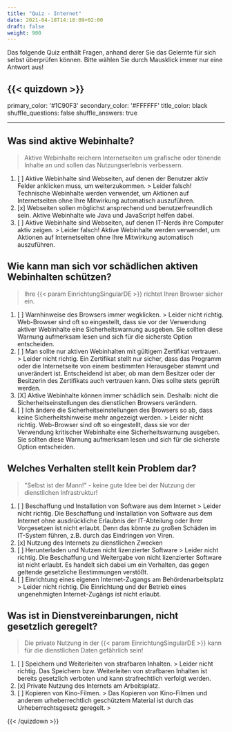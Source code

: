 ```yaml
---
title: "Quiz - Internet"
date: 2021-04-18T14:18:09+02:00
draft: false
weight: 900
---
```


Das folgende Quiz enthält Fragen, anhand derer Sie das Gelernte für sich selbst überprüfen können. Bitte wählen Sie durch Mausklick immer nur eine Antwort aus!


{{< quizdown >}}
---
primary_color: '#1C90F3'
secondary_color: '#FFFFFF'
title_color: black
shuffle_questions: false
shuffle_answers: true

---

## Was sind aktive Webinhalte?

> Aktive Webinhalte reichern Internetseiten um grafische oder tönende Inhalte an und sollen  das Nutzungserlebnis verbessern.

1. [ ] Aktive Webinhalte sind Webseiten, auf denen der Benutzer aktiv Felder anklicken muss, um weiterzukommen. >
    Leider falsch! Technische Webinhalte werden verwendet, um Aktionen auf Internetseiten ohne Ihre Mitwirkung automatisch auszuführen.
2. [x] Webseiten sollen möglichst ansprechend und benutzerfreundlich sein. Aktive Webinhalte wie  Java und JavaScript helfen dabei.
3. [ ] Aktive Webinhalte sind Webseiten, auf denen IT-Nerds ihre Computer aktiv zeigen. >
    Leider falsch! Aktive Webinhalte werden verwendet, um Aktionen auf Internetseiten ohne Ihre Mitwirkung automatisch auszuführen.

## Wie kann man sich vor schädlichen aktiven Webinhalten schützen?

> Ihre {{< param EinrichtungSingularDE >}} richtet Ihren Browser sicher ein.

1. [ ] Warnhinweise des Browsers immer wegklicken.  >
    Leider nicht richtig. Web-Browser sind oft so eingestellt, dass sie vor der Verwendung aktiver Webinhalte eine Sicherheitswarnung ausgeben. Sie sollten diese Warnung aufmerksam lesen und sich für die sicherste Option entscheiden.
2. [ ] Man sollte nur aktiven Webinhalten mit gültigem Zertifikat vertrauen. >
    Leider nicht richtig. Ein Zertifikat stellt nur sicher, dass das Programm oder die Internetseite von einem bestimmten Herausgeber stammt und unverändert ist. Entscheidend ist aber, ob man dem Besitzer oder der Besitzerin des Zertifikats auch vertrauen kann. Dies sollte stets geprüft werden.
3. [X] Aktive Webinhalte können immer schädlich sein. Deshalb: nicht die Sicherheitseinstellungen des dienstlichen Browsers verändern.
4. [ ] Ich ändere die Sicherheitseinstellungen des Browsers so ab, dass keine Sicherheitshinweise mehr angezeigt werden. >
    Leider nicht richtig. Web-Browser sind oft so eingestellt, dass sie vor der Verwendung kritischer Webinhalte eine Sicherheitswarnung ausgeben. Sie sollten diese Warnung aufmerksam lesen und sich für die sicherste Option entscheiden.

## Welches Verhalten stellt kein Problem dar?

> "Selbst ist der Mann!" - keine gute Idee bei der Nutzung der dienstlichen Infrastruktur!

1. [ ] Beschaffung und Installation von Software aus dem Internet >
    Leider nicht richtig. Die Beschaffung und Installation von Software aus dem Internet ohne ausdrückliche Erlaubnis der IT-Abteilung oder Ihrer Vorgesetzen ist nicht erlaubt. Denn das könnte zu großen Schäden im IT-System führen, z.B. durch das Eindringen von Viren.
2. [x] Nutzung des Internets zu dienstlichen Zwecken
3. [ ] Herunterladen und Nutzen nicht lizenzierter Software >
    Leider nicht richtig. Die Beschaffung und Weitergabe von nicht lizenzierter Software ist nicht erlaubt. Es handelt sich dabei um ein Verhalten, das gegen geltende gesetzliche Bestimmungen verstößt.
4. [ ] Einrichtung eines eigenen Internet-Zugangs am Behördenarbeitsplatz >
    Leider nicht richtig. Die Einrichtung und der Betrieb eines ungenehmigten Internet-Zugängs ist nicht erlaubt.

## Was ist in Dienstvereinbarungen, nicht gesetzlich geregelt?

> Die private Nutzung in der {{< param EinrichtungSingularDE >}} kann für die dienstlichen Daten gefährlich sein!

1. [ ] Speichern und Weiterleiten von strafbaren Inhalten.  >
    Leider nicht richtig. Das Speichern bzw. Weiterleiten von strafbaren Inhalten ist bereits gesetzlich verboten und kann strafrechtlich verfolgt werden.
2. [x] Private Nutzung des Internets am Arbeitsplatz.
3. [ ] Kopieren von Kino-Filmen. >
    Das Kopieren von Kino-Filmen und anderem urheberrechtlich geschütztem Material ist durch das Urheberrechtsgesetz geregelt. >

{{< /quizdown >}}
